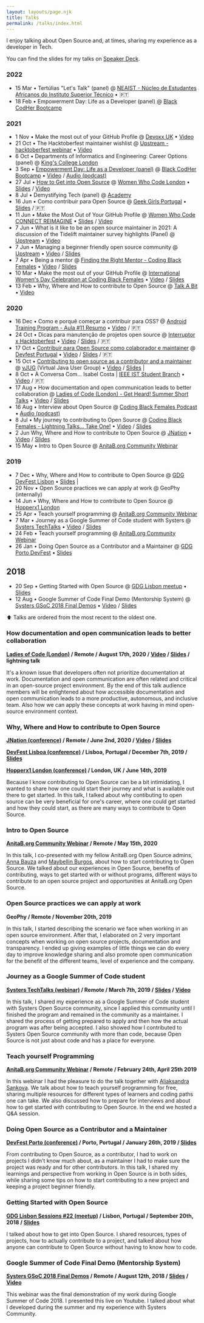 ```yaml
---
layout: layouts/page.njk
title: Talks
permalink: /talks/index.html
---
```

I enjoy talking about Open Source and, at times, sharing my experience as a developer in Tech.

You can find the slides for my talks on [Speaker Deck](https://speakerdeck.com/isabelcmdcosta).

### 2022

- 15 Mar • Tertúlias "Let's Talk" (panel) @ [NEAIST - Núcleo de Estudantes Africanos do Instituto Superior Técnico](https://neaist.tecnico.ulisboa.pt/) • 🇵🇹
- 18 Feb • Empowerment Day: Life as a Developer (panel) @ [Black CodHer Bootcamp](https://blackcodher.com/)

### 2021

- 1 Nov • Make the most out of your GitHub Profile @ [Devoxx UK](https://www.devoxx.co.uk/) • [Video](https://www.youtube.com/watch?v=XuOsSPKCYMI)
- 21 Oct • The Hacktoberfest maintainer wishlist @ [Upstream - hacktoberfest webinar](https://upstream.live/webinar/hacktoberfest) • [Video](https://www.youtube.com/watch?v=_iFhXDJvZHM)
- 6 Oct • Departments of Informatics and Engineering: Career Options (panel) @ [King's College London](https://www.kcl.ac.uk/)
- 3 Sep • [Empowerment Day: Life as a Developer (panel)](https://www.meetup.com/Coding-Black-Females/events/280481755) @ [Black CodHer Bootcamp](https://blackcodher.com/) • [Video](https://www.youtube.com/watch?v=UBml1Y0_fDs) / [Audio (podcast)](https://anchor.fm/codingblackfemales/episodes/Life-as-a-Developer-e184e6p)
- 27 Jul • [How to Get into Open Source](https://www.meetup.com/Women-Who-Code-London/events/279004155/) @ [Women Who Code London](https://www.meetup.com/Women-Who-Code-London) • [Slides](https://speakerdeck.com/isabelcmdcosta/how-to-get-into-open-source) / [Video](https://www.youtube.com/watch?v=0buL1lnqUz0)
- 8 Jul • Demystifying Tech (panel) @ [Academy](https://academy.tech/)
- 16 Jun • Como contribuir para Open Source @ [Geek Girls Portugal](http://geekgirlsportugal.pt/) •  [Slides](https://speakerdeck.com/isabelcmdcosta/como-contribuir-para-open-source-at-geekgirlsportugal) / 🇵🇹
- 11 Jun • Make the Most Out of Your GitHub Profile @ [Women Who Code CONNECT REIMAGINE](https://connectreimagine.womenwhocode.dev/) • [Slides](https://speakerdeck.com/isabelcmdcosta/make-the-most-out-of-your-github-profile-at-connect-reimagine) / [Video](https://www.youtube.com/watch?v=t5E1ustJEGU)
- 7 Jun • What is it like to be an open source maintainer in 2021: A discussion of the Tidelift maintainer survey highlights (Panel) @ [Upstream](https://upstream.live/) • [Video](https://www.youtube.com/watch?v=v7Jh-lU3s1M)
- 7 Jun • Managing a beginner friendly open source community @ [Upstream](https://upstream.live/) •  [Video](https://www.youtube.com/watch?v=l8r50jCr-Yo) / [Slides](https://speakerdeck.com/isabelcmdcosta/managing-a-beginner-friendly-open-source-community)
- 7 Apr • Being a mentor @ [Finding the Right Mentor - Coding Black Females](https://www.meetup.com/pt-BR/Coding-Black-Females/events/276994944/) • [Video](https://youtu.be/n3TwhoeZFz4?t=2155) / [Slides](https://speakerdeck.com/isabelcmdcosta/being-a-mentor)
- 10 Mar • Make the most out of your GitHub Profile @ [International Women's Day Celebration at Coding Black Females](https://www.meetup.com/Coding-Black-Females/events/276154929) • [Video](https://youtu.be/7HWUAeO8v5U?t=2381) / [Slides](https://speakerdeck.com/isabelcmdcosta/make-the-most-out-of-your-github-profile)
- 13 Feb • Why, Where and How to contribute to Open Source @ [Talk A Bit](https://talkabit.org/) • [Video](https://youtu.be/AYt4iW1dkDU?t=572)


### 2020

- 16 Dec • Como e porquê começar a contribuir para OSS? @ [Android Training Program - Aula #11 Resumo](https://events.withgoogle.com/atp2020/) • [Video](https://youtu.be/B_wAaBURt6w?t=5581) / 🇵🇹
- 24 Oct • Dicas para manutenção de projetos open source @ [Interruptor x Hacktoberfest](https://interruptor.pt/artigos/interruptor-x-hacktoberfest) • [Video](https://youtu.be/MQoZTcUsnlw?t=7413) / [Slides](https://speakerdeck.com/isabelcmdcosta/dicas-para-manutencao-de-projetos-open-source) / 🇵🇹
- 17 Oct • [Contribuir para Open Source como colaborador e maintainer](https://www.meetup.com/gdglisbon/events/273746185/) @ [Devfest Portugal](https://devfest.gdgportugal.xyz/) • [Video](https://youtu.be/-EFVDjDdeXw?t=6766) / [Slides](https://speakerdeck.com/isabelcmdcosta/contribuir-para-open-source-como-colaborador-e-maintainer) / 🇵🇹
- 15 Oct • [Contributing to open source as a contributor and a maintainer](https://www.meetup.com/virtualJUG/events/273369987/) @ [vJUG](https://www.virtualjug.com) (Virtual Java User Group) • [Video](https://www.youtube.com/watch?v=FTL7kahHHBk) / [Slides](https://speakerdeck.com/isabelcmdcosta/contributing-to-open-source-as-a-contributor-and-maintainer) |
- 8 Oct • À Conversa Com... Isabel Costa | [IEEE IST Student Branch](https://www.facebook.com/ieeeist/) • [Video](https://www.facebook.com/212991678724583/videos/367308757723629/?__so__=channel_tab&__rv__=all_videos_card) / 🇵🇹
- 17 Aug • How documentation and open communication leads to better collaboration @ [Ladies of Code (London) - Get Heard! Summer Short Talks](https://www.meetup.com/Ladies-of-Code-UK/events/272472641/) • [Video](https://youtu.be/KGG3PXYwKIE?t=1491) / [Slides](https://speakerdeck.com/isabelcmdcosta/how-documentation-and-open-communication-leads-to-better-collaboration)
- 16 Aug • Interview about Open Source @ [Coding Black Females Podcast](https://codingblackfemales.com/podcast) • [Audio (podcast)](https://anchor.fm/codingblackfemales/episodes/Isabel-Costa---Contributing-to-Open-Source-eiavh6)
- 8 Jul • My journey to contributing to Open Source @ [Coding Black Females - Lightning Talks... Take One!](https://www.meetup.com/pt-BR/Coding-Black-Females/events/270991852/) • [Video](https://youtu.be/Wk5DqvY6Eww?t=4540) / [Slides](https://speakerdeck.com/isabelcmdcosta/my-journey-to-contribute-to-open-source)
- 2 Jun Why, Where and How to contribute to Open Source @ [JNation](https://2020.jnation.pt/) • [Video](https://youtu.be/-37he61LlDo?t=31704) / [Slides](https://speakerdeck.com/isabelcmdcosta/why-where-and-how-to-contribute-to-open-source-at-jnation)
- 15 May • Intro to Open Source @ [AnitaB.org Community Webinar](https://community.anitab.org/event/intro-to-open-source/)


### 2019

- 7 Dec • Why, Where and How to contribute to Open Source @ [GDG DevFest Lisbon](https://devfest.gdglisbon.xyz/) • [Slides](https://speakerdeck.com/isabelcmdcosta/why-where-and-how-to-contribute-to-open-source) |
- 20 Nov • Open Source practices we can apply at work @ GeoPhy (internally)
- 14 Jun • Why, Where and How to contribute to Open Source @ [Hopperx1 London](https://community.anitab.org/event/hopperx1-london/)
- 25 Apr • Teach yourself programming @ [AnitaB.org Community Webinar](https://community.anitab.org/event/anitab-org-community-webinar-teach-yourself-programming/)
- 7 Mar • Journey as a Google Summer of Code student with Systers @ [Systers TechTalks](http://www.cvent.com/events/systers-techtalks-journey-as-a-google-summer-of-code-student/event-summary-87be2bd07b694fc6ac41a63045b297b6.aspx) • [Video](https://www.youtube.com/watch?v=eL_dy64I13E) / [Slides](https://speakerdeck.com/isabelcmdcosta/journey-as-a-google-summer-of-code-student-with-systers)
- 24 Feb • Teach yourself programming @ [AnitaB.org Community Webinar](https://community.anitab.org/event/anitab-org-community-webinar-teach-yourself-programming/)
- 26 Jan • Doing Open Source as a Contributor and a Maintainer @ [GDG Porto DevFest](https://devfest.gdgporto.xyz/) • [Slides](https://speakerdeck.com/isabelcmdcosta/doing-open-source-as-a-contributor-and-maintainer)

## 2018

- 20 Sep • Getting Started with Open Source @ [GDG Lisbon meetup](https://www.meetup.com/gdglisbon/events/254345727/) • [Slides](https://speakerdeck.com/isabelcmdcosta/getting-started-with-open-source)
- 12 Aug • Google Summer of Code Final Demo (Mentorship System) @ [Systers GSoC 2018 Final Demos](https://www.youtube.com/playlist?list=PLhVJyXjT75i_T-F70O0DGfz_Fu9aBpnI6) • [Video](https://www.youtube.com/watch?v=xRZrdR47R-w) / [Slides](https://speakerdeck.com/isabelcmdcosta/mentorship-system-gsoc-2018)

⬆️ Talks are ordered from the most recent to the oldest one.

### How documentation and open communication leads to better collaboration

**[Ladies of Code (London)](https://www.meetup.com/Ladies-of-Code-UK/) / Remote / August 17th, 2020 / [Video](https://youtu.be/KGG3PXYwKIE?t=1491) / [Slides](https://speakerdeck.com/isabelcmdcosta/how-documentation-and-open-communication-leads-to-better-collaboration) / lightning talk**

It's a known issue that developers often not prioritize documentation at work. Documentation and open communication are often related and critical in an open-source project environment. By the end of this talk audience members will be enlightened about how accessible documentation and open communication leads to a more productive, autonomous, and inclusive team. Also how we can apply these concepts at work having in mind open-source environment context.

### Why, Where and How to contribute to Open Source 

**[JNation (conference)](https://2020.jnation.pt/) / Remote / June 2nd, 2020 / [Video](https://youtu.be/-37he61LlDo?t=31704) / [Slides](https://speakerdeck.com/isabelcmdcosta/why-where-and-how-to-contribute-to-open-source-at-jnation)**

**[DevFest Lisboa (conference)](https://devfest.gdglisbon.xyz/) / Lisboa, Portugal / December 7th, 2019 / [Slides](https://speakerdeck.com/isabelcmdcosta/why-where-and-how-to-contribute-to-open-source)**

**[Hopperx1 London (conference)](https://community.anitab.org/event/hopperx1-london/) / London, UK / June 14th, 2019**

Because I know contributing to Open Source can be a bit intimidating, I wanted to share how one could start their journey and what is available out there to get started. In this talk, I talked about why contibuting to open source can be very beneficial for one's career, where one could get started and how they could start, as there are many ways to contribute to Open Source.

### Intro to Open Source
**[AnitaB.org Community Webinar](https://community.anitab.org/event/intro-to-open-source/) / Remote / May 15th, 2020**

In this talk, I co-presented with my fellow AnitaB.org Open Source admins, [Anna Bauza](https://www.linkedin.com/in/anna-bauza/) and [Maybellin Burgos](https://www.linkedin.com/in/maysburgos/), about how to start contributing to Open Source. We talked about our experiences in Open Source, benefits of contributing, ways to get started with or without programs, different ways to contribute to an open source project and opportunities at AnitaB.org Open Source.

### Open Source practices we can apply at work 
**GeoPhy / Remote / November 20th, 2019**

In this talk, I started describing the scenario we face when working in an open source environment. After that, I  elaborated on 2 very important concepts when working on open source projects, documentation and transparency. I ended up giving examples of little things we can do every day to improve knowledge sharing and also promote open communication for the benefit of the different teams, level of experience and the company.

### Journey as a Google Summer of Code student 
**[Systers TechTalks (webinar)](http://www.cvent.com/events/systers-techtalks-journey-as-a-google-summer-of-code-student/event-summary-87be2bd07b694fc6ac41a63045b297b6.aspx) / Remote / March 7th, 2019 / [Slides](https://speakerdeck.com/isabelcmdcosta/journey-as-a-google-summer-of-code-student-with-systers) / [Video](https://www.youtube.com/watch?v=eL_dy64I13E)**

In this talk, I shared my experience as a Google Summer of Code student with Systers Open Source community, since I applied this community until I finished the program and remained in the community as a maintainer. I shared the process of getting prepared to apply and then how the actual program was after being accepted. I also showed how I contributed to Systers Open Source community with more than code, because Open Source is not just about code and has a place for everyone.

### Teach yourself Programming
**[AnitaB.org Community Webinar](https://community.anitab.org/event/anitab-org-community-webinar-teach-yourself-programming/) / Remote / February 24th, April 25th 2019**

In this webinar I had the pleasure to do the talk together with [Aliaksandra Sankova](https://www.linkedin.com/in/alsank). We talk about how to teach yourself programming for free, sharing multiple resources for different types of learners and coding paths one can take. We also discussed how to prepare for interviews and about how to get started with contributing to Open Source. In the end we hosted a Q&A session.

### Doing Open Source as a Contributor and a Maintainer
**[DevFest Porto (conference)](http://devfest.gdgporto.xyz) / Porto, Portugal / January 26th, 2019 / [Slides](https://speakerdeck.com/isabelcmdcosta/doing-open-source-as-a-contributor-and-maintainer)**

From contributing to Open Source, as a contributor, I had to work on projects I didn’t know much about, as a maintainer I had to make sure the project was ready and for other contributors. In this talk, I shared my learnings and perspective from working in Open Source is in both sides, while sharing some tips on how to start contributing to a new project and keeping a project beginner friendly.

### Getting Started with Open Source
**[GDG Lisbon Sessions #22 (meetup)](https://www.meetup.com/pt-BR/gdglisbon/events/254345727/) / Lisbon, Portugal / September 20th, 2018 / [Slides](https://speakerdeck.com/isabelcmdcosta/getting-started-with-open-source)**

I talked about how to get into Open Source. I shared resources, types of projects, how to actually contribute to a project, and talked about how anyone can contribute to Open Source without having to know how to code.

### Google Summer of Code Final Demo (Mentorship System)
**[Systers GSoC 2018 Final Demos](https://www.youtube.com/playlist?list=PLhVJyXjT75i_T-F70O0DGfz_Fu9aBpnI6) / Remote / August 12th, 2018 / [Slides](https://speakerdeck.com/isabelcmdcosta/mentorship-system-gsoc-2018) / [Video](https://www.youtube.com/watch?v=xRZrdR47R-w)**

This webinar was the final demonstration of my work during Google Summer of Code 2018. I presented this live on Youtube. I talked about what I developed during the summer and my experience with Systers Community.
